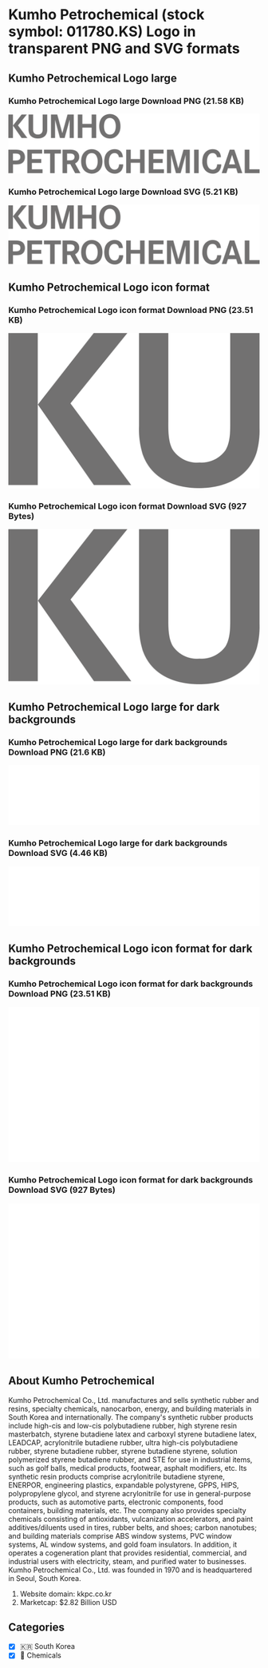 # Kumho Petrochemical (stock symbol: 011780.KS) Logo in transparent PNG and SVG formats

## Kumho Petrochemical Logo large

### Kumho Petrochemical Logo large Download PNG (21.58 KB)

![Kumho Petrochemical Logo large Download PNG (21.58 KB)](/img/orig/011780.KS_BIG-e62db862.png)

### Kumho Petrochemical Logo large Download SVG (5.21 KB)

![Kumho Petrochemical Logo large Download SVG (5.21 KB)](/img/orig/011780.KS_BIG-5d57a52d.svg)

## Kumho Petrochemical Logo icon format

### Kumho Petrochemical Logo icon format Download PNG (23.51 KB)

![Kumho Petrochemical Logo icon format Download PNG (23.51 KB)](/img/orig/011780.KS-8d394322.png)

### Kumho Petrochemical Logo icon format Download SVG (927 Bytes)

![Kumho Petrochemical Logo icon format Download SVG (927 Bytes)](/img/orig/011780.KS-0471d6f0.svg)

## Kumho Petrochemical Logo large for dark backgrounds

### Kumho Petrochemical Logo large for dark backgrounds Download PNG (21.6 KB)

![Kumho Petrochemical Logo large for dark backgrounds Download PNG (21.6 KB)](/img/orig/011780.KS_BIG.D-b98f8bef.png)

### Kumho Petrochemical Logo large for dark backgrounds Download SVG (4.46 KB)

![Kumho Petrochemical Logo large for dark backgrounds Download SVG (4.46 KB)](/img/orig/011780.KS_BIG.D-4394ec59.svg)

## Kumho Petrochemical Logo icon format for dark backgrounds

### Kumho Petrochemical Logo icon format for dark backgrounds Download PNG (23.51 KB)

![Kumho Petrochemical Logo icon format for dark backgrounds Download PNG (23.51 KB)](/img/orig/011780.KS.D-3c6315e8.png)

### Kumho Petrochemical Logo icon format for dark backgrounds Download SVG (927 Bytes)

![Kumho Petrochemical Logo icon format for dark backgrounds Download SVG (927 Bytes)](/img/orig/011780.KS.D-9e49e641.svg)

## About Kumho Petrochemical

Kumho Petrochemical Co., Ltd. manufactures and sells synthetic rubber and resins, specialty chemicals, nanocarbon, energy, and building materials in South Korea and internationally. The company's synthetic rubber products include high-cis and low-cis polybutadiene rubber, high styrene resin masterbatch, styrene butadiene latex and carboxyl styrene butadiene latex, LEADCAP, acrylonitrile butadiene rubber, ultra high-cis polybutadiene rubber, styrene butadiene rubber, styrene butadiene styrene, solution polymerized styrene butadiene rubber, and STE for use in industrial items, such as golf balls, medical products, footwear, asphalt modifiers, etc. Its synthetic resin products comprise acrylonitrile butadiene styrene, ENERPOR, engineering plastics, expandable polystyrene, GPPS, HIPS, polypropylene glycol, and styrene acrylonitrile for use in general-purpose products, such as automotive parts, electronic components, food containers, building materials, etc. The company also provides specialty chemicals consisting of antioxidants, vulcanization accelerators, and paint additives/diluents used in tires, rubber belts, and shoes; carbon nanotubes; and building materials comprise ABS window systems, PVC window systems, AL window systems, and gold foam insulators. In addition, it operates a cogeneration plant that provides residential, commercial, and industrial users with electricity, steam, and purified water to businesses. Kumho Petrochemical Co., Ltd. was founded in 1970 and is headquartered in Seoul, South Korea.

1. Website domain: kkpc.co.kr
2. Marketcap: $2.82 Billion USD


## Categories
- [x] 🇰🇷 South Korea
- [x] 🧪 Chemicals
